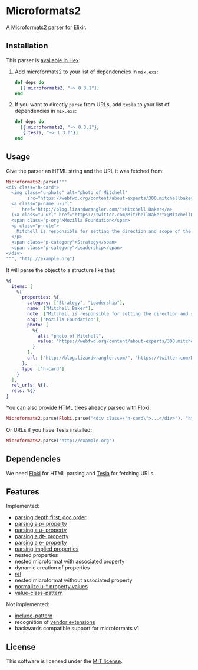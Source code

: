 # Microformats2

A [Microformats2](http://microformats.org/wiki/microformats-2) parser for Elixir.

## Installation

This parser is [available in Hex](https://hex.pm/packages/microformats2):

1. Add microformats2 to your list of dependencies in `mix.exs`:

   ```elixir
   def deps do
     [{:microformats2, "~> 0.3.1"}]
   end
   ```

2. If you want to directly `parse` from URLs, add `tesla` to your list of dependencies in `mix.exs`:

   ```elixir
   def deps do
     [{:microformats2, "~> 0.3.1"},
      {:tesla, "~> 1.3.0"}]
   end
   ```

## Usage

Give the parser an HTML string and the URL it was fetched from:

```elixir
Microformats2.parse("""
<div class="h-card">
  <img class="u-photo" alt="photo of Mitchell"
        src="https://webfwd.org/content/about-experts/300.mitchellbaker/mentor_mbaker.jpg"/>
  <a class="p-name u-url"
      href="http://blog.lizardwrangler.com/">Mitchell Baker</a>
  (<a class="u-url" href="https://twitter.com/MitchellBaker">@MitchellBaker</a>)
  <span class="p-org">Mozilla Foundation</span>
  <p class="p-note">
    Mitchell is responsible for setting the direction and scope of the Mozilla Foundation and its activities.
  </p>
  <span class="p-category">Strategy</span>
  <span class="p-category">Leadership</span>
</div>
""", "http://example.org")
```

It will parse the object to a structure like that:

```elixir
%{
  items: [
    %{
      properties: %{
        category: ["Strategy", "Leadership"],
        name: ["Mitchell Baker"],
        note: ["Mitchell is responsible for setting the direction and scope of the Mozilla Foundation and its activities."],
        org: ["Mozilla Foundation"],
        photo: [
          %{
            alt: "photo of Mitchell",
            value: "https://webfwd.org/content/about-experts/300.mitchellbaker/mentor_mbaker.jpg"
          }
        ],
        url: ["http://blog.lizardwrangler.com/", "https://twitter.com/MitchellBaker"]
      },
      type: ["h-card"]
    }
  ],
  rel_urls: %{},
  rels: %{}
}
```

You can also provide HTML trees already parsed with Floki:

```elixir
Microformats2.parse(Floki.parse("<div class=\"h-card\">...</div>"), "http://example.org")
```

Or URLs if you have Tesla installed:

```elixir
Microformats2.parse("http://example.org")
```

## Dependencies

We need [Floki](https://github.com/philss/floki) for HTML parsing and
[Tesla](https://github.com/teamon/tesla) for fetching URLs.

## Features

Implemented:

- [parsing depth first, doc order](http://microformats.org/wiki/microformats2-parsing#parse_a_document_for_microformats)
- [parsing a p- property](http://microformats.org/wiki/microformats2-parsing#parsing_a_p-_property)
- [parsing a u- property](http://microformats.org/wiki/microformats2-parsing#parsing_a_u-_property)
- [parsing a dt- property](http://microformats.org/wiki/microformats2-parsing#parsing_a_dt-_property)
- [parsing a e- property](http://microformats.org/wiki/microformats2-parsing#parsing_an_e-_property)
- [parsing implied properties](http://microformats.org/wiki/microformats-2-parsing#parsing_for_implied_properties)
- nested properties
- nested microformat with associated property
- dynamic creation of properties
- [rel](http://microformats.org/wiki/rel)
- nested microformat without associated property
- [normalize u-\* property values](http://microformats.org/wiki/microformats2-parsing-faq#normalizing_u-.2A_property_values)
- [value-class-pattern](http://microformats.org/wiki/value-class-pattern)

Not implemented:

- [include-pattern](http://microformats.org/wiki/include-pattern)
- recognition of [vendor extensions](http://microformats.org/wiki/microformats2#VENDOR_EXTENSIONS)
- backwards compatible support for microformats v1

## License

This software is licensed under the [MIT license](https://choosealicense.com/licenses/mit/).
